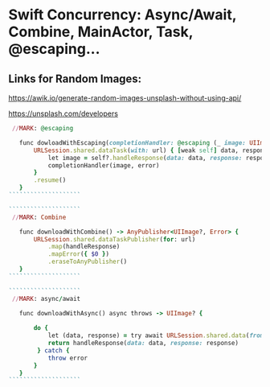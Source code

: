 Swift Concurrency: Async/Await, Combine, MainActor, Task, @escaping...
============

Links for Random Images: 
------------------------
https://awik.io/generate-random-images-unsplash-without-using-api/ 

https://unsplash.com/developers

 ```````````````````````ruby
  //MARK: @escaping

    func dowloadWithEscaping(completionHandler: @escaping (_ image: UIImage?, _ error: Error?) -> Void) {
        URLSession.shared.dataTask(with: url) { [weak self] data, response, error in
            let image = self?.handleResponse(data: data, response: response)
            completionHandler(image, error)
        }
        .resume()
    }
 ````````````````````

````````````````````
  //MARK: Combine

    func downloadWithCombine() -> AnyPublisher<UIImage?, Error> {
        URLSession.shared.dataTaskPublisher(for: url)
            .map(handleResponse)
            .mapError({ $0 })
            .eraseToAnyPublisher()
    }
````````````````````

````````````````````
  //MARK: async/await

    func downloadWithAsync() async throws -> UIImage? {
        
        do {
            let (data, response) = try await URLSession.shared.data(from: url, delegate: nil)
            return handleResponse(data: data, response: response)
         } catch {
            throw error
        }
    }
````````````````````
